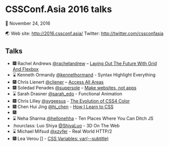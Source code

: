 CSSConf.Asia 2016 talks
===

:calendar: November 24, 2016

:earth_asia: Web site: http://2016.cssconf.asia/ Twitter: http://twitter.com/cssconfasia

Talks
---

- :fireworks: Rachel Andrews [@rachelandrew](https://twitter.com/rachelandrew) – [Laying Out The Future With Grid And Flexbox](https://rachelandrew.co.uk/speaking/event/cssconf-asia-2016)
- :hourglass: Kenneth Ormandy [@kennethormand](https://twitter.com/kennethormandy) - Syntax Highlight Everything
- :fireworks: Chris Lienert [@cliener](https://twitter.com/cliener) – [Access All Areas](http://www.slideshare.net/cliener/access-all-areas-cssconf-asia-2016)
- :fireworks: Soledad Penades [@supersole](https://twitter.com/supersole) – [Make websites, not apps](https://soledadpenades.com/files/t/2016_mwna/)
- :hourglass: Sarah Drasner [@sarah_edo](https://twitter.com/sarah_edo) - Functional Animation
- :fireworks: Chris Lilley [@svgeesus](https://twitter.com/svgeesus) - [The Evolution of CSS4 Color](https://www.w3.org/Talks/2016/css4-color-talk/#intro)
- :fireworks: Chen Hui Jing [@hj_chen](https://twitter.com/hj_chen) - [How I Learn to CSS](https://www.chenhuijing.com/slides/css-conf-2016/)
- :fireworks: 
- :hourglass: Neha Sharma [@hellonehha](https://twitter.com/hellonehha) - Ten Places Where You Can Ditch JS
- :hourclass: Luo Shiya [@ShiyaLuo](https://twitter.com/ShiyaLuo) - 3D On The Web
- :hourglass: Michael Mifsud [@xzyfer](https://twitter.com/xzyfer) - Real World HTTP/2
- :fireworks: Lea Verou [] - [CSS Variables: var(--subtitle)](https://leaverou.github.io/css-variables/)
